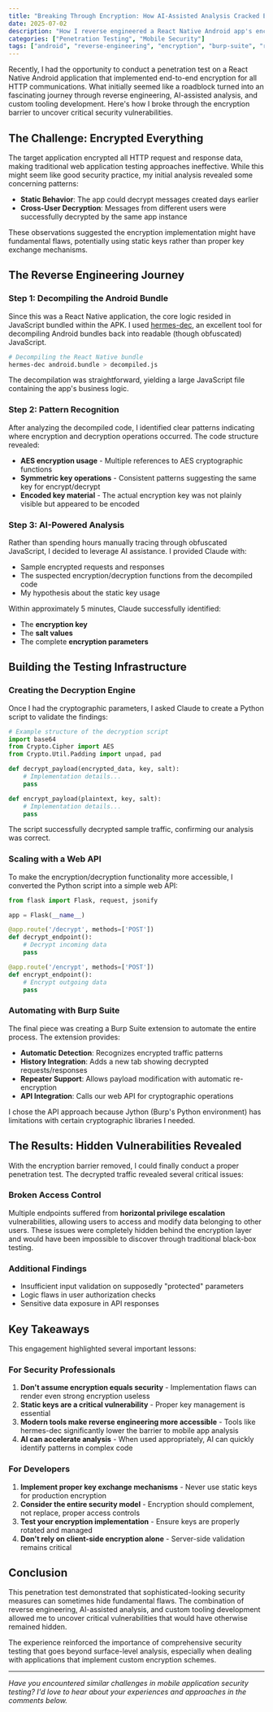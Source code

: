 ```yaml
---
title: "Breaking Through Encryption: How AI-Assisted Analysis Cracked End-to-End Protected Android App"
date: 2025-07-02
description: "How I reverse engineered a React Native Android app's encryption scheme to uncover hidden security vulnerabilities"
categories: ["Penetration Testing", "Mobile Security"]
tags: ["android", "reverse-engineering", "encryption", "burp-suite", "react-native", "pentest"]
---
```


Recently, I had the opportunity to conduct a penetration test on a React Native Android application that implemented end-to-end encryption for all HTTP communications. What initially seemed like a roadblock turned into an fascinating journey through reverse engineering, AI-assisted analysis, and custom tooling development. Here's how I broke through the encryption barrier to uncover critical security vulnerabilities.

## The Challenge: Encrypted Everything

The target application encrypted all HTTP request and response data, making traditional web application testing approaches ineffective. While this might seem like good security practice, my initial analysis revealed some concerning patterns:

- **Static Behavior**: The app could decrypt messages created days earlier
- **Cross-User Decryption**: Messages from different users were successfully decrypted by the same app instance

These observations suggested the encryption implementation might have fundamental flaws, potentially using static keys rather than proper key exchange mechanisms.

## The Reverse Engineering Journey

### Step 1: Decompiling the Android Bundle

Since this was a React Native application, the core logic resided in JavaScript bundled within the APK. I used [hermes-dec](https://github.com/P1sec/hermes-dec), an excellent tool for decompiling Android bundles back into readable (though obfuscated) JavaScript.

```bash
# Decompiling the React Native bundle
hermes-dec android.bundle > decompiled.js
```

The decompilation was straightforward, yielding a large JavaScript file containing the app's business logic.

### Step 2: Pattern Recognition

After analyzing the decompiled code, I identified clear patterns indicating where encryption and decryption operations occurred. The code structure revealed:

- **AES encryption usage** - Multiple references to AES cryptographic functions
- **Symmetric key operations** - Consistent patterns suggesting the same key for encrypt/decrypt
- **Encoded key material** - The actual encryption key was not plainly visible but appeared to be encoded

### Step 3: AI-Powered Analysis

Rather than spending hours manually tracing through obfuscated JavaScript, I decided to leverage AI assistance. I provided Claude with:

- Sample encrypted requests and responses
- The suspected encryption/decryption functions from the decompiled code
- My hypothesis about the static key usage

Within approximately 5 minutes, Claude successfully identified:
- The **encryption key**
- The **salt values**
- The complete **encryption parameters**

## Building the Testing Infrastructure

### Creating the Decryption Engine

Once I had the cryptographic parameters, I asked Claude to create a Python script to validate the findings:

```python
# Example structure of the decryption script
import base64
from Crypto.Cipher import AES
from Crypto.Util.Padding import unpad, pad

def decrypt_payload(encrypted_data, key, salt):
    # Implementation details...
    pass

def encrypt_payload(plaintext, key, salt):
    # Implementation details...
    pass
```

The script successfully decrypted sample traffic, confirming our analysis was correct.

### Scaling with a Web API

To make the encryption/decryption functionality more accessible, I converted the Python script into a simple web API:

```python
from flask import Flask, request, jsonify

app = Flask(__name__)

@app.route('/decrypt', methods=['POST'])
def decrypt_endpoint():
    # Decrypt incoming data
    pass

@app.route('/encrypt', methods=['POST'])
def encrypt_endpoint():
    # Encrypt outgoing data
    pass
```

### Automating with Burp Suite

The final piece was creating a Burp Suite extension to automate the entire process. The extension provides:

- **Automatic Detection**: Recognizes encrypted traffic patterns
- **History Integration**: Adds a new tab showing decrypted requests/responses
- **Repeater Support**: Allows payload modification with automatic re-encryption
- **API Integration**: Calls our web API for cryptographic operations

I chose the API approach because Jython (Burp's Python environment) has limitations with certain cryptographic libraries I needed.

## The Results: Hidden Vulnerabilities Revealed

With the encryption barrier removed, I could finally conduct a proper penetration test. The decrypted traffic revealed several critical issues:

### Broken Access Control
Multiple endpoints suffered from **horizontal privilege escalation** vulnerabilities, allowing users to access and modify data belonging to other users. These issues were completely hidden behind the encryption layer and would have been impossible to discover through traditional black-box testing.

### Additional Findings
- Insufficient input validation on supposedly "protected" parameters
- Logic flaws in user authorization checks
- Sensitive data exposure in API responses

## Key Takeaways

This engagement highlighted several important lessons:

### For Security Professionals
1. **Don't assume encryption equals security** - Implementation flaws can render even strong encryption useless
2. **Static keys are a critical vulnerability** - Proper key management is essential
3. **Modern tools make reverse engineering more accessible** - Tools like hermes-dec significantly lower the barrier to mobile app analysis
4. **AI can accelerate analysis** - When used appropriately, AI can quickly identify patterns in complex code

### For Developers
1. **Implement proper key exchange mechanisms** - Never use static keys for production encryption
2. **Consider the entire security model** - Encryption should complement, not replace, proper access controls
3. **Test your encryption implementation** - Ensure keys are properly rotated and managed
4. **Don't rely on client-side encryption alone** - Server-side validation remains critical

## Conclusion

This penetration test demonstrated that sophisticated-looking security measures can sometimes hide fundamental flaws. The combination of reverse engineering, AI-assisted analysis, and custom tooling development allowed me to uncover critical vulnerabilities that would have otherwise remained hidden.

The experience reinforced the importance of comprehensive security testing that goes beyond surface-level analysis, especially when dealing with applications that implement custom encryption schemes.

---

*Have you encountered similar challenges in mobile application security testing? I'd love to hear about your experiences and approaches in the comments below.*